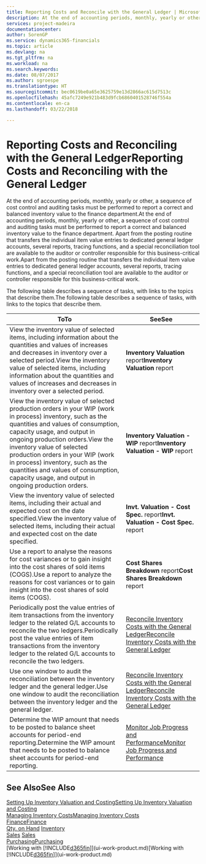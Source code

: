```yaml
---
title: Reporting Costs and Reconcile with the General Ledger | Microsoft Docs
description: At the end of accounting periods, monthly, yearly or other, a sequence of cost control and auditing tasks must be performed to report a correct and balanced inventory value to the finance department. Apart from the posting routine that transfers the individual item value entries to dedicated general ledger accounts, several reports, tracing functions, and a special reconciliation tool are available to the auditor or controller responsible for this business-critical work.
services: project-madeira
documentationcenter: 
author: SorenGP
ms.service: dynamics365-financials
ms.topic: article
ms.devlang: na
ms.tgt_pltfrm: na
ms.workload: na
ms.search.keywords: 
ms.date: 08/07/2017
ms.author: sgroespe
ms.translationtype: HT
ms.sourcegitcommit: bec0619be0a65e3625759e13d2866ac615d7513c
ms.openlocfilehash: 45afc7249e921b483d9fcb6860401528746f554a
ms.contentlocale: en-ca
ms.lasthandoff: 03/22/2018

---
```

# <a name="reporting-costs-and-reconciling-with-the-general-ledger"></a><span data-ttu-id="f3a8b-104">Reporting Costs and Reconciling with the General Ledger</span><span class="sxs-lookup"><span data-stu-id="f3a8b-104">Reporting Costs and Reconciling with the General Ledger</span></span>
<span data-ttu-id="f3a8b-105">At the end of accounting periods, monthly, yearly or other, a sequence of cost control and auditing tasks must be performed to report a correct and balanced inventory value to the finance department.</span><span class="sxs-lookup"><span data-stu-id="f3a8b-105">At the end of accounting periods, monthly, yearly or other, a sequence of cost control and auditing tasks must be performed to report a correct and balanced inventory value to the finance department.</span></span> <span data-ttu-id="f3a8b-106">Apart from the posting routine that transfers the individual item value entries to dedicated general ledger accounts, several reports, tracing functions, and a special reconciliation tool are available to the auditor or controller responsible for this business-critical work.</span><span class="sxs-lookup"><span data-stu-id="f3a8b-106">Apart from the posting routine that transfers the individual item value entries to dedicated general ledger accounts, several reports, tracing functions, and a special reconciliation tool are available to the auditor or controller responsible for this business-critical work.</span></span>  

 <span data-ttu-id="f3a8b-107">The following table describes a sequence of tasks, with links to the topics that describe them.</span><span class="sxs-lookup"><span data-stu-id="f3a8b-107">The following table describes a sequence of tasks, with links to the topics that describe them.</span></span>   

|<span data-ttu-id="f3a8b-108">**To**</span><span class="sxs-lookup"><span data-stu-id="f3a8b-108">**To**</span></span>|<span data-ttu-id="f3a8b-109">**See**</span><span class="sxs-lookup"><span data-stu-id="f3a8b-109">**See**</span></span>|  
|------------|-------------|  
|<span data-ttu-id="f3a8b-110">View the inventory value of selected items, including information about the quantities and values of increases and decreases in inventory over a selected period.</span><span class="sxs-lookup"><span data-stu-id="f3a8b-110">View the inventory value of selected items, including information about the quantities and values of increases and decreases in inventory over a selected period.</span></span>|<span data-ttu-id="f3a8b-111">**Inventory Valuation** report</span><span class="sxs-lookup"><span data-stu-id="f3a8b-111">**Inventory Valuation** report</span></span>|  
|<span data-ttu-id="f3a8b-112">View the inventory value of selected production orders in your WIP (work in process) inventory, such as the quantities and values of consumption, capacity usage, and output in ongoing production orders.</span><span class="sxs-lookup"><span data-stu-id="f3a8b-112">View the inventory value of selected production orders in your WIP (work in process) inventory, such as the quantities and values of consumption, capacity usage, and output in ongoing production orders.</span></span>|<span data-ttu-id="f3a8b-113">**Inventory Valuation - WIP** report</span><span class="sxs-lookup"><span data-stu-id="f3a8b-113">**Inventory Valuation - WIP** report</span></span>|  
|<span data-ttu-id="f3a8b-114">View the inventory value of selected items, including their actual and expected cost on the date specified.</span><span class="sxs-lookup"><span data-stu-id="f3a8b-114">View the inventory value of selected items, including their actual and expected cost on the date specified.</span></span>|<span data-ttu-id="f3a8b-115">**Invt. Valuation - Cost Spec.** report</span><span class="sxs-lookup"><span data-stu-id="f3a8b-115">**Invt. Valuation - Cost Spec.** report</span></span>|  
|<span data-ttu-id="f3a8b-116">Use a report to analyse the reasons for cost variances or to gain insight into the cost shares of sold items (COGS).</span><span class="sxs-lookup"><span data-stu-id="f3a8b-116">Use a report to analyze the reasons for cost variances or to gain insight into the cost shares of sold items (COGS).</span></span>|<span data-ttu-id="f3a8b-117">**Cost Shares Breakdown** report</span><span class="sxs-lookup"><span data-stu-id="f3a8b-117">**Cost Shares Breakdown** report</span></span>|  
|<span data-ttu-id="f3a8b-118">Periodically post the value entries of item transactions from the inventory ledger to the related G/L accounts to reconcile the two ledgers.</span><span class="sxs-lookup"><span data-stu-id="f3a8b-118">Periodically post the value entries of item transactions from the inventory ledger to the related G/L accounts to reconcile the two ledgers.</span></span>|[<span data-ttu-id="f3a8b-119">Reconcile Inventory Costs with the General Ledger</span><span class="sxs-lookup"><span data-stu-id="f3a8b-119">Reconcile Inventory Costs with the General Ledger</span></span>](finance-how-to-post-inventory-costs-to-the-general-ledger.md)|  
|<span data-ttu-id="f3a8b-120">Use one window to audit the reconciliation between the inventory ledger and the general ledger.</span><span class="sxs-lookup"><span data-stu-id="f3a8b-120">Use one window to audit the reconciliation between the inventory ledger and the general ledger.</span></span>|[<span data-ttu-id="f3a8b-121">Reconcile Inventory Costs with the General Ledger</span><span class="sxs-lookup"><span data-stu-id="f3a8b-121">Reconcile Inventory Costs with the General Ledger</span></span>](finance-how-to-post-inventory-costs-to-the-general-ledger.md)|  
|<span data-ttu-id="f3a8b-122">Determine the WIP amount that needs to be posted to balance sheet accounts for period-end reporting.</span><span class="sxs-lookup"><span data-stu-id="f3a8b-122">Determine the WIP amount that needs to be posted to balance sheet accounts for period-end reporting.</span></span>|[<span data-ttu-id="f3a8b-123">Monitor Job Progress and Performance</span><span class="sxs-lookup"><span data-stu-id="f3a8b-123">Monitor Job Progress and Performance</span></span>](projects-how-monitor-progress-performance.md)|

## <a name="see-also"></a><span data-ttu-id="f3a8b-124">See Also</span><span class="sxs-lookup"><span data-stu-id="f3a8b-124">See Also</span></span>  
[<span data-ttu-id="f3a8b-125">Setting Up Inventory Valuation and Costing</span><span class="sxs-lookup"><span data-stu-id="f3a8b-125">Setting Up Inventory Valuation and Costing</span></span>](finance-set-up-inventory-valuation-and-costing.md)  
[<span data-ttu-id="f3a8b-126">Managing Inventory Costs</span><span class="sxs-lookup"><span data-stu-id="f3a8b-126">Managing Inventory Costs</span></span>](finance-manage-inventory-costs.md)  
[<span data-ttu-id="f3a8b-127">Finance</span><span class="sxs-lookup"><span data-stu-id="f3a8b-127">Finance</span></span>](finance.md)  
<span data-ttu-id="f3a8b-128">[Qty. on Hand](inventory-manage-inventory.md) </span><span class="sxs-lookup"><span data-stu-id="f3a8b-128">[Inventory](inventory-manage-inventory.md) </span></span>  
<span data-ttu-id="f3a8b-129">[Sales](sales-manage-sales.md) </span><span class="sxs-lookup"><span data-stu-id="f3a8b-129">[Sales](sales-manage-sales.md) </span></span>  
[<span data-ttu-id="f3a8b-130">Purchasing</span><span class="sxs-lookup"><span data-stu-id="f3a8b-130">Purchasing</span></span>](purchasing-manage-purchasing.md)  
<span data-ttu-id="f3a8b-131">[Working with [!INCLUDE[d365fin](includes/d365fin_md.md)]](ui-work-product.md)</span><span class="sxs-lookup"><span data-stu-id="f3a8b-131">[Working with [!INCLUDE[d365fin](includes/d365fin_md.md)]](ui-work-product.md)</span></span>

